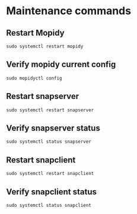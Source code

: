 # Maintenance commands

## Restart Mopidy
`sudo systemctl restart mopidy`

## Verify mopidy current config
`sudo mopidyctl config`

## Restart snapserver
`sudo systemctl restart snapserver`

## Verify snapserver status
`sudo systemctl status snapserver`

## Restart snapclient
`sudo systemctl restart snapclient`

## Verify snapclient status
`sudo systemctl status snapclient`
